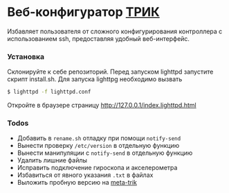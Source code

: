 # Веб-конфигуратор [ТРИК](https://github.com/trikset)

Избавляет пользователя от сложного конфигурирования контроллера с использованием ssh, предоставляя удобный веб-интерфейс.

### Установка

Склонируйте к себе репозиторий.
Перед запуском lighttpd запустите скрипт install.sh.
Для запуска lighttpg необходимо вызвать 
```sh
$ lighttpd -f lighttpd.conf
```
Откройте в браузере страницу  http://127.0.0.1/index.lighttpd.html

### Todos
- Добавить в `rename.sh` отладку при помощи `notify-send`
- Вынести проверку `/etc/version` в отдельную функцию
- Вынести манипуляции с `notify-send` в отдельную функцию
- Удалить лишние файлы
- Исправить подключение гироскопа и акселерометра
- Избавиться от явного указания `.txt` в файлах
- Выложить пробную версию на [meta-trik](https://github.com/trikset/meta-trik)
